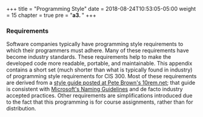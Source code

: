 +++
title = "Programming Style"
date = 2018-08-24T10:53:05-05:00
weight = 15
chapter = true
pre = "<b>a3. </b>"
+++

### Requirements

Software companies typically have programming style requirements to which their programmers must adhere. Many of these requirements have become industry standards. These requirements help to make the developed code more readable, portable, and maintainable. This appendix contains a short set (much shorter than what is typically found in industry) of programming style requirements for CIS 300. Most of these requirements are derived from a [style guide posted at Pete Brown's 10rem.net](http://10rem.net/articles/net-naming-conventions-and-programming-standards---best-practices); that guide is consistent with [Microsoft's Naming Guidelines](http://msdn.microsoft.com/en-us/library/ms229002.aspx) and de facto industry accepted practices. Other requirements are simplifications introduced due to the fact that this programming is for course assignments, rather than for distribution.